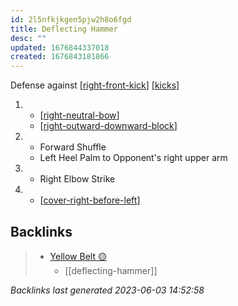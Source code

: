```yaml
---
id: 2l5nfkjkgen5pjw2h8o6fgd
title: Deflecting Hammer
desc: ""
updated: 1676844337018
created: 1676843181866
---
```


Defense against [[right-front-kick]]
[[kicks]]

1.  - [[right-neutral-bow]]
    - [[right-outward-downward-block]]
2.  - Forward Shuffle
    - Left Heel Palm to Opponent's right upper arm
3.  - Right Elbow Strike
4.  - [[cover-right-before-left]]

[//begin]: # "Autogenerated link references for markdown compatibility"
[right-front-kick]: ../single-techniques/right-front-kick "Right Front Kick"
[kicks]: ../web-of-knowledge/kicks "Web of Knowledge: Kicks"
[right-neutral-bow]: ../single-techniques/right-neutral-bow "Right Neutral Bow"
[right-outward-downward-block]: ../single-techniques/right-outward-downward-block "Right Outward Downward Block"
[cover-right-before-left]: ../single-techniques/cover-right-before-left "Cover Right before Left"
[//end]: # "Autogenerated link references"

## Backlinks

> - [Yellow Belt 🟡](..\belts\1-yellow.md)
>   - [[deflecting-hammer]]

_Backlinks last generated 2023-06-03 14:52:58_

